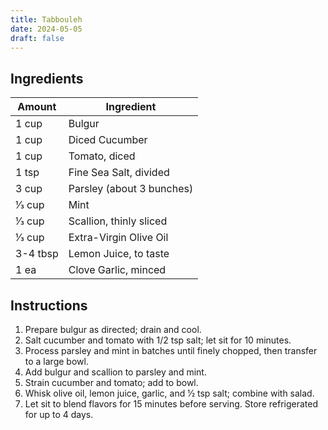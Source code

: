 ```yaml
---
title: Tabbouleh
date: 2024-05-05
draft: false
---
```


## Ingredients

| Amount   | Ingredient                |
|----------|---------------------------|
| 1 cup    | Bulgur                    |
| 1 cup    | Diced Cucumber            |
| 1 cup    | Tomato, diced             |
| 1 tsp    | Fine Sea Salt, divided    |
| 3 cup    | Parsley (about 3 bunches) |
| 1⁄3 cup  | Mint                      |
| 1⁄3 cup  | Scallion, thinly sliced   |
| 1⁄3 cup  | Extra-Virgin Olive Oil    |
| 3-4 tbsp | Lemon Juice, to taste     |
| 1 ea     | Clove Garlic, minced      |

## Instructions

1. Prepare bulgur as directed; drain and cool.
2. Salt cucumber and tomato with 1/2 tsp salt; let sit for 10 minutes.
3. Process parsley and mint in batches until finely chopped, then transfer to a large bowl.
4. Add bulgur and scallion to parsley and mint.
5. Strain cucumber and tomato; add to bowl.
6. Whisk olive oil, lemon juice, garlic, and 1⁄2 tsp salt; combine with salad.
7. Let sit to blend flavors for 15 minutes before serving. Store refrigerated for up to 4 days.
